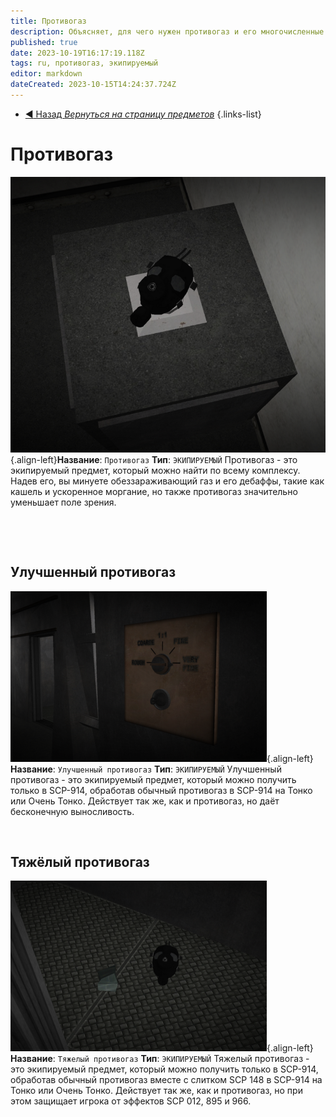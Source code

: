 ```yaml
---
title: Противогаз
description: Объясняет, для чего нужен противогаз и его многочисленные виды в игре
published: true
date: 2023-10-19T16:17:19.118Z
tags: ru, противогаз, экипируемый
editor: markdown
dateCreated: 2023-10-15T14:24:37.724Z
---
```


- [:arrow_backward: Назад *Вернуться на страницу предметов*](/ru/game/items)
{.links-list}
# Противогаз
![gasmask.wiki.fixed.png](/items/gasmask.wiki.png){.align-left}**Название**: `Противогаз`
**Тип**: `ЭКИПИРУЕМЫЙ`
Противогаз - это экипируемый предмет, который можно найти по всему комплексу.
Надев его, вы минуете обеззараживающий газ и его дебаффы, такие как кашель и ускоренное моргание, но также противогаз значительно уменьшает поле зрения.
⠀
⠀
⠀

⠀
⠀

⠀
## Улучшенный противогаз
![gasmask.super.wiki.fixed.png](/images/items/gasmask.super.wiki.fixed.png){.align-left}**Название**: `Улучшенный противогаз`
**Тип**: `ЭКИПИРУЕМЫЙ`
Улучшенный противогаз - это экипируемый предмет, который можно получить только в SCP-914, обработав обычный противогаз в SCP-914 на Тонко или Очень Тонко.
Действует так же, как и противогаз, но даёт бесконечную выносливость.
⠀
⠀
⠀
⠀
⠀
⠀

⠀
## Тяжёлый противогаз
![gasmask.heavy.wiki.png](/images/items/gasmask.heavy.wiki.png){.align-left}**Название**: `Тяжелый противогаз`
**Тип**: `ЭКИПИРУЕМЫЙ`
Тяжелый противогаз - это экипируемый предмет, который можно получить только в SCP-914, обработав обычный противогаз вместе с слитком SCP 148 в SCP-914 на Тонко или Очень Тонко.
Действует так же, как и противогаз, но при этом защищает игрока от эффектов SCP 012, 895 и 966. 
⠀
⠀
⠀